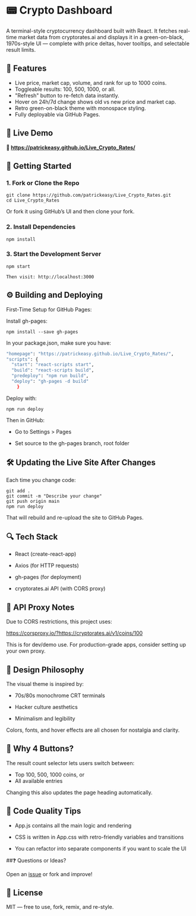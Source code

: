 # 📟 Crypto Dashboard

A terminal-style cryptocurrency dashboard built with React. It fetches real-time market data from cryptorates.ai and displays it in a green-on-black, 1970s-style UI — complete with price deltas, hover tooltips, and selectable result limits.

## 🧰 Features

- Live price, market cap, volume, and rank for up to 1000 coins.
- Toggleable results: 100, 500, 1000, or all.
- "Refresh" button to re-fetch data instantly.
- Hover on 24h/7d change shows old vs new price and market cap.
- Retro green-on-black theme with monospace styling.
- Fully deployable via GitHub Pages.

## 🚀 Live Demo

**🔗 https://patrickeasy.github.io/Live_Crypto_Rates/**

## 🏁 Getting Started
### 1. **Fork or Clone the Repo**
```
git clone https://github.com/patrickeasy/Live_Crypto_Rates.git
cd Live_Crypto_Rates
```
Or fork it using GitHub’s UI and then clone your fork.

### 2. **Install Dependencies**

```npm install```

### 3. **Start the Development Server**

``` 
npm start

Then visit: http://localhost:3000
```

## ⚙️ Building and Deploying
First-Time Setup for GitHub Pages:

Install gh-pages:

```
npm install --save gh-pages
```
In your package.json, make sure you have:

```bash
"homepage": "https://patrickeasy.github.io/Live_Crypto_Rates/",
"scripts": {
  "start": "react-scripts start",
  "build": "react-scripts build",
  "predeploy": "npm run build",
  "deploy": "gh-pages -d build"
    }
```
Deploy with:
```
npm run deploy
```
Then in GitHub:

- Go to Settings > Pages

- Set source to the gh-pages branch, root folder

## 🛠 Updating the Live Site After Changes

Each time you change code:

```
git add .
git commit -m "Describe your change"
git push origin main
npm run deploy
```


That will rebuild and re-upload the site to GitHub Pages.
## 🔍 Tech Stack

- React (create-react-app)

- Axios (for HTTP requests)

- gh-pages (for deployment)

- cryptorates.ai API (with CORS proxy)

## 🧪 API Proxy Notes

Due to CORS restrictions, this project uses:

https://corsproxy.io/?https://cryptorates.ai/v1/coins/100

This is for dev/demo use. For production-grade apps, consider setting up your own proxy.

## 🎨 Design Philosophy

The visual theme is inspired by:

- 70s/80s monochrome CRT terminals

- Hacker culture aesthetics

- Minimalism and legibility

Colors, fonts, and hover effects are all chosen for nostalgia and clarity.

## 🤔 Why 4 Buttons?

The result count selector lets users switch between:

- Top 100, 500, 1000 coins, or
- All available entries

Changing this also updates the page heading automatically.
## 🧼 Code Quality Tips

- App.js contains all the main logic and rendering

- CSS is written in App.css with retro-friendly variables and transitions

- You can refactor into separate components if you want to scale the UI

##❓ Questions or Ideas?

Open an [issue](https://github.com/PatrickEasy/Live_Crypto_Rates/issues) or fork and improve!

## 📄 License

MIT — free to use, fork, remix, and re-style.
